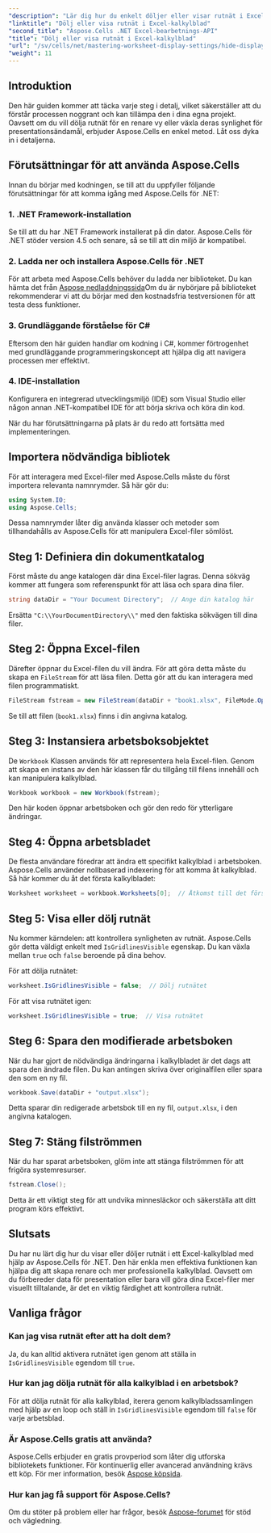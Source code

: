 ```yaml
---
"description": "Lär dig hur du enkelt döljer eller visar rutnät i Excel-kalkylblad med Aspose.Cells för .NET. Den här omfattande handledningen täcker steg-för-steg-instruktioner."
"linktitle": "Dölj eller visa rutnät i Excel-kalkylblad"
"second_title": "Aspose.Cells .NET Excel-bearbetnings-API"
"title": "Dölj eller visa rutnät i Excel-kalkylblad"
"url": "/sv/cells/net/mastering-worksheet-display-settings/hide-display-gridlines/"
"weight": 11
---
```


## Introduktion

Den här guiden kommer att täcka varje steg i detalj, vilket säkerställer att du förstår processen noggrant och kan tillämpa den i dina egna projekt. Oavsett om du vill dölja rutnät för en renare vy eller växla deras synlighet för presentationsändamål, erbjuder Aspose.Cells en enkel metod. Låt oss dyka in i detaljerna.

## Förutsättningar för att använda Aspose.Cells

Innan du börjar med kodningen, se till att du uppfyller följande förutsättningar för att komma igång med Aspose.Cells för .NET:

### 1. .NET Framework-installation
Se till att du har .NET Framework installerat på din dator. Aspose.Cells för .NET stöder version 4.5 och senare, så se till att din miljö är kompatibel.

### 2. Ladda ner och installera Aspose.Cells för .NET
För att arbeta med Aspose.Cells behöver du ladda ner biblioteket. Du kan hämta det från [Aspose nedladdningssida](https://releases.aspose.com/cells/net/)Om du är nybörjare på biblioteket rekommenderar vi att du börjar med den kostnadsfria testversionen för att testa dess funktioner.

### 3. Grundläggande förståelse för C#
Eftersom den här guiden handlar om kodning i C#, kommer förtrogenhet med grundläggande programmeringskoncept att hjälpa dig att navigera processen mer effektivt.

### 4. IDE-installation
Konfigurera en integrerad utvecklingsmiljö (IDE) som Visual Studio eller någon annan .NET-kompatibel IDE för att börja skriva och köra din kod.

När du har förutsättningarna på plats är du redo att fortsätta med implementeringen.

## Importera nödvändiga bibliotek

För att interagera med Excel-filer med Aspose.Cells måste du först importera relevanta namnrymder. Så här gör du:

```csharp
using System.IO;
using Aspose.Cells;
```

Dessa namnrymder låter dig använda klasser och metoder som tillhandahålls av Aspose.Cells för att manipulera Excel-filer sömlöst.

## Steg 1: Definiera din dokumentkatalog

Först måste du ange katalogen där dina Excel-filer lagras. Denna sökväg kommer att fungera som referenspunkt för att läsa och spara dina filer.

```csharp
string dataDir = "Your Document Directory";  // Ange din katalog här
```

Ersätta `"C:\\YourDocumentDirectory\\"` med den faktiska sökvägen till dina filer.

## Steg 2: Öppna Excel-filen

Därefter öppnar du Excel-filen du vill ändra. För att göra detta måste du skapa en `FileStream` för att läsa filen. Detta gör att du kan interagera med filen programmatiskt.

```csharp
FileStream fstream = new FileStream(dataDir + "book1.xlsx", FileMode.Open);
```

Se till att filen (`book1.xlsx`) finns i din angivna katalog.

## Steg 3: Instansiera arbetsboksobjektet

De `Workbook` Klassen används för att representera hela Excel-filen. Genom att skapa en instans av den här klassen får du tillgång till filens innehåll och kan manipulera kalkylblad.

```csharp
Workbook workbook = new Workbook(fstream);
```

Den här koden öppnar arbetsboken och gör den redo för ytterligare ändringar.

## Steg 4: Öppna arbetsbladet

De flesta användare föredrar att ändra ett specifikt kalkylblad i arbetsboken. Aspose.Cells använder nollbaserad indexering för att komma åt kalkylblad. Så här kommer du åt det första kalkylbladet:

```csharp
Worksheet worksheet = workbook.Worksheets[0];  // Åtkomst till det första arbetsbladet
```

## Steg 5: Visa eller dölj rutnät

Nu kommer kärndelen: att kontrollera synligheten av rutnät. Aspose.Cells gör detta väldigt enkelt med `IsGridlinesVisible` egenskap. Du kan växla mellan `true` och `false` beroende på dina behov.

För att dölja rutnätet:

```csharp
worksheet.IsGridlinesVisible = false;  // Dölj rutnätet
```

För att visa rutnätet igen:

```csharp
worksheet.IsGridlinesVisible = true;  // Visa rutnätet
```

## Steg 6: Spara den modifierade arbetsboken

När du har gjort de nödvändiga ändringarna i kalkylbladet är det dags att spara den ändrade filen. Du kan antingen skriva över originalfilen eller spara den som en ny fil.

```csharp
workbook.Save(dataDir + "output.xlsx");
```

Detta sparar din redigerade arbetsbok till en ny fil, `output.xlsx`, i den angivna katalogen.

## Steg 7: Stäng filströmmen

När du har sparat arbetsboken, glöm inte att stänga filströmmen för att frigöra systemresurser.

```csharp
fstream.Close();
```

Detta är ett viktigt steg för att undvika minnesläckor och säkerställa att ditt program körs effektivt.

## Slutsats

Du har nu lärt dig hur du visar eller döljer rutnät i ett Excel-kalkylblad med hjälp av Aspose.Cells för .NET. Den här enkla men effektiva funktionen kan hjälpa dig att skapa renare och mer professionella kalkylblad. Oavsett om du förbereder data för presentation eller bara vill göra dina Excel-filer mer visuellt tilltalande, är det en viktig färdighet att kontrollera rutnät.

## Vanliga frågor

### Kan jag visa rutnät efter att ha dolt dem?
Ja, du kan alltid aktivera rutnätet igen genom att ställa in `IsGridlinesVisible` egendom till `true`.

### Hur kan jag dölja rutnät för alla kalkylblad i en arbetsbok?
För att dölja rutnät för alla kalkylblad, iterera genom kalkylbladssamlingen med hjälp av en loop och ställ in `IsGridlinesVisible` egendom till `false` för varje arbetsblad.

### Är Aspose.Cells gratis att använda?
Aspose.Cells erbjuder en gratis provperiod som låter dig utforska bibliotekets funktioner. För kontinuerlig eller avancerad användning krävs ett köp. För mer information, besök [Aspose köpsida](https://purchase.aspose.com/buy).

### Hur kan jag få support för Aspose.Cells?
Om du stöter på problem eller har frågor, besök [Aspose-forumet](https://forum.aspose.com/c/cells/9) för stöd och vägledning.